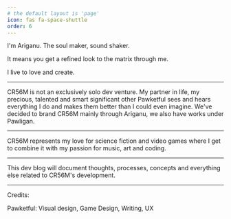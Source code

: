 ```yaml
---
# the default layout is 'page'
icon: fas fa-space-shuttle
order: 6
---
```


I'm Ariganu. The soul maker, sound shaker.

It means you get a refined look to the matrix through me.

I live to love and create.

---

CR56M is not an exclusively solo dev venture. My partner in life, my precious, talented and smart significant other Pawketful sees and hears everything I do and makes them better than I could even imagine. We've decided to brand CR56M mainly through Ariganu, we also have works under Pawligan. 

---

CR56M represents my love for science fiction and video games where I get to combine it with my passion for music, art and coding.

---

This dev blog will document thoughts, processes, concepts and everything else related to CR56M's development.

---

Credits:

Pawketful:
Visual design, Game Design, Writing, UX
